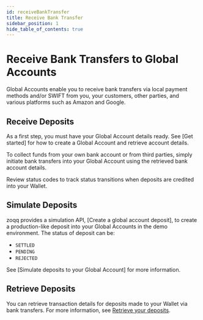 ```yaml
---
id: receiveBankTransfer
title: Receive Bank Transfer
sidebar_position: 1
hide_table_of_contents: true
---
```


# Receive Bank Transfers to Global Accounts

Global Accounts enable you to receive bank transfers via local payment methods and/or SWIFT from you, your customers, other parties, and various platforms such as Amazon and Google.

## Receive Deposits

As a first step, you must have your Global Account details ready. See [Get started] for how to create a Global Account and retrieve account details.

To collect funds from your own bank account or from third parties, simply initiate bank transfers into your Global Account using the retrieved bank account details.

Review status codes to track status transitions when deposits are credited into your Wallet.

## Simulate Deposits

zoqq provides a simulation API, [Create a global account deposit], to create a production-like deposit into your Global Accounts in the demo environment. The status of deposit can be:

- `SETTLED`
- `PENDING`
- `REJECTED`

See [Simulate deposits to your Global Account] for more information.

## Retrieve Deposits

You can retrieve transaction details for deposits made to your Wallet via bank transfers. For more information, see [Retrieve your deposits](/docs/getting-docs/account#retrieve-deposits).
